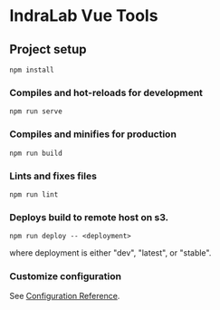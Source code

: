 # IndraLab Vue Tools

## Project setup
```
npm install
```

### Compiles and hot-reloads for development
```
npm run serve
```

### Compiles and minifies for production
```
npm run build
```

### Lints and fixes files
```
npm run lint
```

### Deploys build to remote host on s3.
```
npm run deploy -- <deployment>
```
where deployment is either "dev", "latest", or "stable".

### Customize configuration
See [Configuration Reference](https://cli.vuejs.org/config/).
